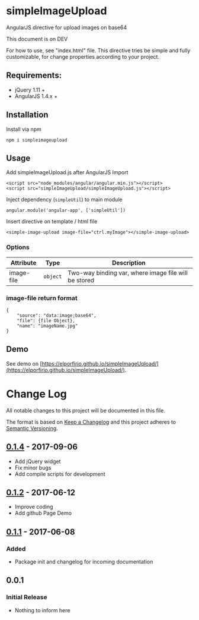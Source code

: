 # simpleImageUpload
AngularJS directive for upload images on base64

This document is on DEV

For how to use, see "index.html" file. This directive tries be simple and fully customizable, for change properties according to your project.

## Requirements:

* jQuery 1.11 +
* AngularJS 1.4.x +

## Installation

Install via npm

`npm i simpleimageupload`

## Usage

Add simpleImageUpload.js after AngularJS Import

```
<script src="node_modules/angular/angular.min.js"></script>
<script src="simpleImageUpload/simpleImageUpload.js"></script>
```

Inject dependency (`simpleUtil`) to main module 

`angular.module('angular-app', ['simpleUtil'])`

Insert directive on template / html file

`<simple-image-upload image-file="ctrl.myImage"></simple-image-upload>`
 
 ### Options
 
 | Attribute  | Type |  Description |
 |---|---| --- |
 | image-file  | `object` | Two-way binding var, where image file will be stored |  

### image-file return format

```
{
    "source": "data:image;base64",
    "file": {file Object},
    "name": "imageName.jpg"
}
```

## Demo

See demo on [https://elporfirio.github.io/simpleImageUpload/](https://elporfirio.github.io/simpleImageUpload/).

# Change Log
All notable changes to this project will be documented in this file.

The format is based on [Keep a Changelog](http://keepachangelog.com/)
and this project adheres to [Semantic Versioning](http://semver.org/).

## [0.1.4] - 2017-09-06
- Add jQuery widget
- Fix minor bugs
- Add compile scripts for development

## [0.1.2] - 2017-06-12
- Improve coding
- Add github Page Demo

## [0.1.1] - 2017-06-08
### Added
- Package init and changelog for incoming documentation

## 0.0.1
### Initial Release
- Nothing to inform here

[Unreleased]: https://github.com/elporfirio/simpleImageUpload
[0.1.1]: https://github.com/elporfirio/simpleImageUpload/releases/tag/v0.1
[0.1.2]: https://github.com/elporfirio/simpleImageUpload/releases/tag/v.0.1.2
[0.1.4]: https://github.com/elporfirio/simpleImageUpload/releases/tag/v.0.1.4